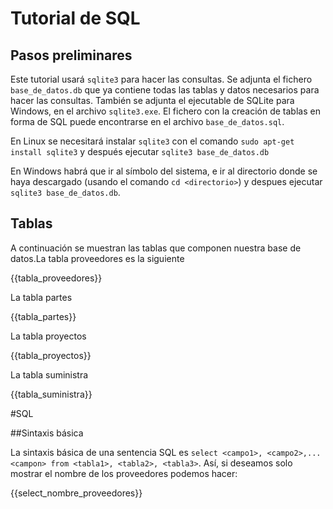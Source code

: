 # Tutorial de SQL


## Pasos preliminares

Este tutorial usará ``sqlite3`` para hacer las consultas. Se adjunta el fichero ``base_de_datos.db`` que ya contiene todas las tablas y datos necesarios para hacer las consultas. También se adjunta el ejecutable de SQLite para Windows, en el archivo ``sqlite3.exe``. El fichero con la creación de tablas en forma de SQL puede encontrarse en el archivo ``base_de_datos.sql``.

En Linux se necesitará instalar ``sqlite3`` con el comando ``sudo apt-get install sqlite3`` y después ejecutar ``sqlite3 base_de_datos.db``

En Windows habrá que ir al símbolo del sistema, e ir al directorio donde se haya descargado (usando el comando ``cd <directorio>``) y despues ejecutar ``sqlite3 base_de_datos.db``.


## Tablas

A continuación se muestran las tablas que componen nuestra base de datos.La tabla proveedores es la siguiente


{{tabla_proveedores}}


La tabla partes

{{tabla_partes}}

La tabla proyectos

{{tabla_proyectos}}

La tabla suministra

{{tabla_suministra}}



#SQL

##Sintaxis básica

La sintaxis básica de una sentencia SQL es ``select <campo1>, <campo2>,...<campon> from <tabla1>, <tabla2>, <tabla3>``. Así, si deseamos solo mostrar el nombre de los proveedores podemos hacer:

{{select_nombre_proveedores}}